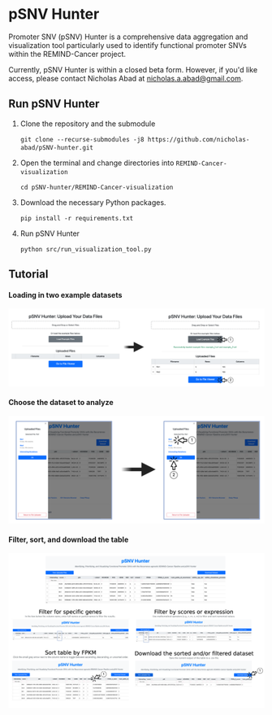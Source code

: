 # pSNV Hunter

Promoter SNV (pSNV) Hunter is a comprehensive data aggregation and visualization tool particularly used to identify functional promoter SNVs within the REMIND-Cancer project.

Currently, pSNV Hunter is within a closed beta form. However, if you'd like access, please contact Nicholas Abad at nicholas.a.abad@gmail.com.


## Run pSNV Hunter

1. Clone the repository and the submodule
   ```
   git clone --recurse-submodules -j8 https://github.com/nicholas-abad/pSNV-hunter.git
   ```
2. Open the terminal and change directories into `REMIND-Cancer-visualization `
   ```
   cd pSNV-hunter/REMIND-Cancer-visualization
   ```
3. Download the necessary Python packages.
   ```
   pip install -r requirements.txt
   ```
4. Run pSNV Hunter
   ```
   python src/run_visualization_tool.py
   ```

## Tutorial
#### Loading in two example datasets
![loading in the dataset](./assets/loading_in_data.png)
<br>
#### Choose the dataset to analyze
![choosing dataset](./assets/choosing_dataset.png)
<br>
#### Filter, sort, and download the table
![filtering, sorting, and downloading](./assets/filtering_sorting_downloading.png)
